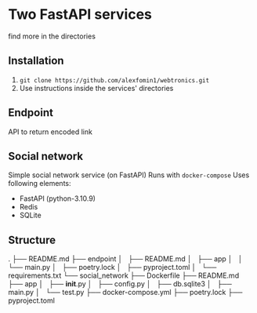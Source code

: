 # Two FastAPI services
find more in the directories

## Installation
1. `git clone https://github.com/alexfomin1/webtronics.git`
2. Use instructions inside the services' directories

## Endpoint
API to return encoded link

## Social network
Simple social network service (on FastAPI)
Runs with `docker-compose`
Uses following elements:
- FastAPI (python-3.10.9)
- Redis
- SQLite

## Structure
.
├── README.md
├── endpoint
│   ├── README.md
│   ├── app
│   │   └── main.py
│   ├── poetry.lock
│   ├── pyproject.toml
│   └── requirements.txt
└── social_network
    ├── Dockerfile
    ├── README.md
    ├── app
    │   ├── __init__.py
    │   ├── config.py
    │   ├── db.sqlite3
    │   ├── main.py
    │   └── test.py
    ├── docker-compose.yml
    ├── poetry.lock
    ├── pyproject.toml
